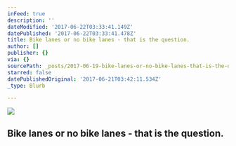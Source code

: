 ```yaml
---
inFeed: true
description: ''
dateModified: '2017-06-22T03:33:41.149Z'
datePublished: '2017-06-22T03:33:41.478Z'
title: Bike lanes or no bike lanes - that is the question.
author: []
publisher: {}
via: {}
sourcePath: _posts/2017-06-19-bike-lanes-or-no-bike-lanes-that-is-the-question.md
starred: false
datePublishedOriginal: '2017-06-21T03:42:11.534Z'
_type: Blurb

---
```

![](https://the-grid-user-content.s3-us-west-2.amazonaws.com/fd92274f-2afa-413f-b780-296e78f11e18.jpg)

## Bike lanes or no bike lanes - that is the question.